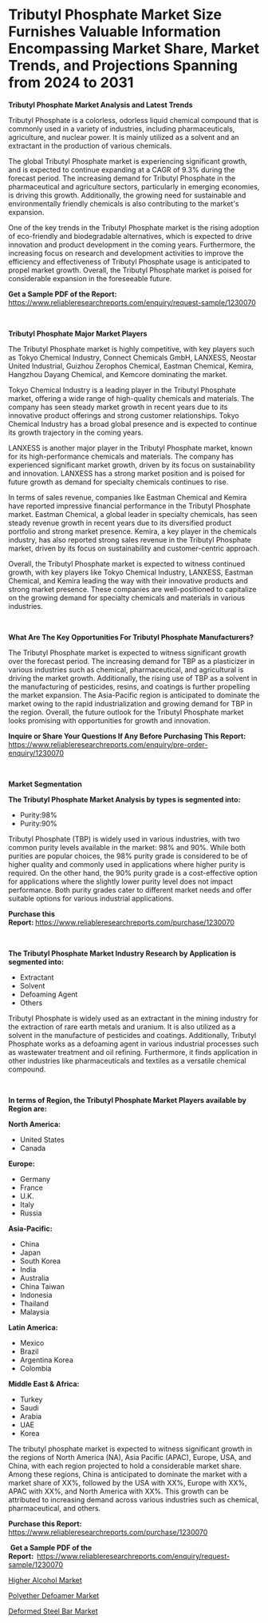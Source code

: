 <p><h1>Tributyl Phosphate Market Size Furnishes Valuable Information Encompassing Market Share, Market Trends, and Projections Spanning from 2024 to 2031</h1></p><p><strong>Tributyl Phosphate Market Analysis and Latest Trends</strong></p>
<p><p>Tributyl Phosphate is a colorless, odorless liquid chemical compound that is commonly used in a variety of industries, including pharmaceuticals, agriculture, and nuclear power. It is mainly utilized as a solvent and an extractant in the production of various chemicals.</p><p>The global Tributyl Phosphate market is experiencing significant growth, and is expected to continue expanding at a CAGR of 9.3% during the forecast period. The increasing demand for Tributyl Phosphate in the pharmaceutical and agriculture sectors, particularly in emerging economies, is driving this growth. Additionally, the growing need for sustainable and environmentally friendly chemicals is also contributing to the market's expansion.</p><p>One of the key trends in the Tributyl Phosphate market is the rising adoption of eco-friendly and biodegradable alternatives, which is expected to drive innovation and product development in the coming years. Furthermore, the increasing focus on research and development activities to improve the efficiency and effectiveness of Tributyl Phosphate usage is anticipated to propel market growth. Overall, the Tributyl Phosphate market is poised for considerable expansion in the foreseeable future.</p></p>
<p><strong>Get a Sample PDF of the Report:&nbsp;</strong> <a href="https://www.reliableresearchreports.com/enquiry/request-sample/1230070">https://www.reliableresearchreports.com/enquiry/request-sample/1230070</a></p>
<p>&nbsp;</p>
<p><strong>Tributyl Phosphate Major Market Players</strong></p>
<p><p>The Tributyl Phosphate market is highly competitive, with key players such as Tokyo Chemical Industry, Connect Chemicals GmbH, LANXESS, Neostar United Industrial, Guizhou Zerophos Chemical, Eastman Chemical, Kemira, Hangzhou Dayang Chemical, and Kemcore dominating the market.</p><p>Tokyo Chemical Industry is a leading player in the Tributyl Phosphate market, offering a wide range of high-quality chemicals and materials. The company has seen steady market growth in recent years due to its innovative product offerings and strong customer relationships. Tokyo Chemical Industry has a broad global presence and is expected to continue its growth trajectory in the coming years.</p><p>LANXESS is another major player in the Tributyl Phosphate market, known for its high-performance chemicals and materials. The company has experienced significant market growth, driven by its focus on sustainability and innovation. LANXESS has a strong market position and is poised for future growth as demand for specialty chemicals continues to rise.</p><p>In terms of sales revenue, companies like Eastman Chemical and Kemira have reported impressive financial performance in the Tributyl Phosphate market. Eastman Chemical, a global leader in specialty chemicals, has seen steady revenue growth in recent years due to its diversified product portfolio and strong market presence. Kemira, a key player in the chemicals industry, has also reported strong sales revenue in the Tributyl Phosphate market, driven by its focus on sustainability and customer-centric approach.</p><p>Overall, the Tributyl Phosphate market is expected to witness continued growth, with key players like Tokyo Chemical Industry, LANXESS, Eastman Chemical, and Kemira leading the way with their innovative products and strong market presence. These companies are well-positioned to capitalize on the growing demand for specialty chemicals and materials in various industries.</p></p>
<p>&nbsp;</p>
<p><strong>What Are The Key Opportunities For Tributyl Phosphate Manufacturers?</strong></p>
<p><p>The Tributyl Phosphate market is expected to witness significant growth over the forecast period. The increasing demand for TBP as a plasticizer in various industries such as chemical, pharmaceutical, and agricultural is driving the market growth. Additionally, the rising use of TBP as a solvent in the manufacturing of pesticides, resins, and coatings is further propelling the market expansion. The Asia-Pacific region is anticipated to dominate the market owing to the rapid industrialization and growing demand for TBP in the region. Overall, the future outlook for the Tributyl Phosphate market looks promising with opportunities for growth and innovation.</p></p>
<p><strong>Inquire or Share Your Questions If Any Before Purchasing This Report:</strong> <a href="https://www.reliableresearchreports.com/enquiry/pre-order-enquiry/1230070">https://www.reliableresearchreports.com/enquiry/pre-order-enquiry/1230070</a></p>
<p>&nbsp;</p>
<p><strong>Market Segmentation</strong></p>
<p><strong>The Tributyl Phosphate Market Analysis by types is segmented into:</strong></p>
<p><ul><li>Purity:98%</li><li>Purity:90%</li></ul></p>
<p><p>Tributyl Phosphate (TBP) is widely used in various industries, with two common purity levels available in the market: 98% and 90%. While both purities are popular choices, the 98% purity grade is considered to be of higher quality and commonly used in applications where higher purity is required. On the other hand, the 90% purity grade is a cost-effective option for applications where the slightly lower purity level does not impact performance. Both purity grades cater to different market needs and offer suitable options for various industrial applications.</p></p>
<p><strong>Purchase this Report:&nbsp;</strong><a href="https://www.reliableresearchreports.com/purchase/1230070">https://www.reliableresearchreports.com/purchase/1230070</a></p>
<p>&nbsp;</p>
<p><strong>The Tributyl Phosphate Market Industry Research by Application is segmented into:</strong></p>
<p><ul><li>Extractant</li><li>Solvent</li><li>Defoaming Agent</li><li>Others</li></ul></p>
<p><p>Tributyl Phosphate is widely used as an extractant in the mining industry for the extraction of rare earth metals and uranium. It is also utilized as a solvent in the manufacture of pesticides and coatings. Additionally, Tributyl Phosphate works as a defoaming agent in various industrial processes such as wastewater treatment and oil refining. Furthermore, it finds application in other industries like pharmaceuticals and textiles as a versatile chemical compound.</p></p>
<p>&nbsp;</p>
<p><strong>In terms of Region, the Tributyl Phosphate Market Players available by Region are:</strong></p>
<p>
    <p> <strong> North America: </strong>
        <ul>
            <li>United States</li>
            <li>Canada</li>
        </ul>
        </p> 
    <p> <strong> Europe: </strong>
        <ul>
            <li>Germany</li>
            <li>France</li>
            <li>U.K.</li>
            <li>Italy</li>
            <li>Russia</li>
        </ul>
        </p> 
    <p> <strong> Asia-Pacific: </strong>
        <ul>
            <li>China</li>
            <li>Japan</li>
            <li>South Korea</li>
            <li>India</li>
            <li>Australia</li>
            <li>China Taiwan</li>
            <li>Indonesia</li>
            <li>Thailand</li>
            <li>Malaysia</li>
        </ul>
        </p> 
    <p> <strong> Latin America: </strong>
        <ul>
            <li>Mexico</li>
            <li>Brazil</li>
            <li>Argentina Korea</li>
            <li>Colombia</li>
        </ul>
        </p> 
    <p> <strong> Middle East & Africa: </strong>
        <ul>
            <li>Turkey</li>
            <li>Saudi</li>
            <li>Arabia</li>
            <li>UAE</li>
            <li>Korea</li>
        </ul>
    </p>
    </p>
<p><p>The tributyl phosphate market is expected to witness significant growth in the regions of North America (NA), Asia Pacific (APAC), Europe, USA, and China, with each region projected to hold a considerable market share. Among these regions, China is anticipated to dominate the market with a market share of XX%, followed by the USA with XX%, Europe with XX%, APAC with XX%, and North America with XX%. This growth can be attributed to increasing demand across various industries such as chemical, pharmaceutical, and others.</p></p>
<p><strong>Purchase this Report: </strong><a href="https://www.reliableresearchreports.com/purchase/1230070">https://www.reliableresearchreports.com/purchase/1230070</a></p>
<p>&nbsp;<strong>Get a Sample PDF of the Report:&nbsp;&nbsp;</strong><a href="https://www.reliableresearchreports.com/enquiry/request-sample/1230070">https://www.reliableresearchreports.com/enquiry/request-sample/1230070</a></p>
<p><strong></strong></p>
<p><p><a href="https://github.com/nicholepatriciadoylenwnrjr0/Market-Research-Report-List-1/blob/main/higher-alcohol-market.md">Higher Alcohol Market</a></p><p><a href="https://github.com/gamblestampleyjenny50m5sl6/Market-Research-Report-List-1/blob/main/polyether-defoamer-market.md">Polyether Defoamer Market</a></p><p><a href="https://github.com/wwwkeltoum/Market-Research-Report-List-2/blob/main/deformed-steel-bar-market.md">Deformed Steel Bar Market</a></p></p>